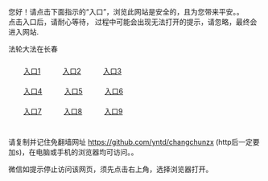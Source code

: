 您好！请点击下面指示的“入口”，浏览此网站是安全的，且为您带来平安。。 <br/>
点击入口后，请耐心等待， 过程中可能会出现无法打开的提示，请忽略，最终会进入网站. </br>

法轮大法在长春<br/>
<div style="padding:10px"><a style="margin:20px" target="_blank" href="https://disn6w2xo7x1c.cloudfront.net/2Qpsp?alwwdp" id="ccLink1" rel="nofollow">入口1</a> <a target="_blank" style="margin:20px" href="https://d3m4wd79ns4em0.cloudfront.net/2Qpsp?jgeznt" id="ccLink2" rel="nofollow">入口2</a> <a style="margin:20px" target="_blank" href="https://d3187ppztwfrl0.cloudfront.net/2Qpsp?wscrfj" id="ccLink3" rel="nofollow">入口3</a></div>

<div style="padding:10px" ><a style="margin:20px" target="_blank" href="https://disn6w2xo7x1c.cloudfront.net/2Qpsp?alwwdp" id="ccLink4" rel="nofollow">入口4</a> <a style="margin:20px" href="https://d3m4wd79ns4em0.cloudfront.net/2Qpsp?jgeznt" target="_blank" id="ccLink5" rel="nofollow">入口5</a> <a style="margin:20px" href="https://d3187ppztwfrl0.cloudfront.net/2Qpsp?wscrfj" target="_blank" id="ccLink6" rel="nofollow">入口6</a></div>

<div style="padding:10px"><a style="margin:20px" target="_blank" href="https://disn6w2xo7x1c.cloudfront.net/2Qpsp?alwwdp" id="ccLink7" rel="nofollow">入口7</a> <a style="margin:20px" href="https://d3m4wd79ns4em0.cloudfront.net/2Qpsp?jgeznt" target="_blank" id="ccLink8" rel="nofollow">入口8</a> <a style="margin:20px" target="_blank" href="https://d3187ppztwfrl0.cloudfront.net/2Qpsp?wscrfj" id="ccLink9" rel="nofollow">入口9</a></div>

<br/>



请复制并记住免翻墙网址 https://github.com/yntd/changchunzx (http后一定要加s)，在电脑或手机的浏览器均可访问。。<br/>

微信如提示停止访问该网页，须先点击右上角，选择浏览器打开。
